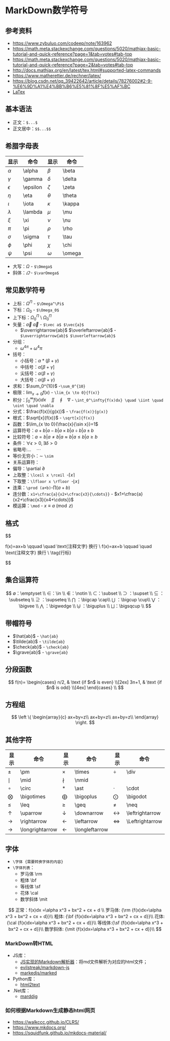 # MarkDown数学符号

## 参考资料

- https://www.zybuluo.com/codeep/note/163962
- https://math.meta.stackexchange.com/questions/5020/mathjax-basic-tutorial-and-quick-reference?page=1&tab=votes#tab-top
- https://math.meta.stackexchange.com/questions/5020/mathjax-basic-tutorial-and-quick-reference?page=2&tab=votes#tab-top
- http://docs.mathjax.org/en/latest/tex.html#supported-latex-commands
- https://www.matheretter.de/rechner/latex/
- https://blog.csdn.net/qq_39422642/article/details/78276002#2-9-%E6%9D%A1%E4%BB%B6%E5%81%8F%E5%AF%BC
- [LaTex](https://www.latex-project.org/)

## 基本语法

- 正文：`$...$`
- 正文居中：`$$...$$`

## 希腊字母表

| 显示       | 命令     | 显示     | 命令   |
| ---------- | -------- | -------- | ------ |
| $\alpha$   | \alpha   | $\beta$  | \beta  |
| $\gamma$   | \gamma   | $\delta$ | \delta |
| $\epsilon$ | \epsilon | $\zeta$  | \zeta  |
| $\eta$     | \eta     | $\theta$ | \theta |
| $\iota$    | \iota    | $\kappa$ | \kappa |
| $\lambda$  | \lambda  | $\mu$    | \mu    |
| $\xi$      | \xi      | $\nu$    | \nu    |
| $\pi$      | \pi      | $\rho$   | \rho   |
| $\sigma$   | \sigma   | $\tau$   | \tau   |
| $\phi$     | \phi     | $\chi$   | \chi   |
| $\psi$     | \psi     | $\omega$ | \omega |

- 大写：$\Omega$ - `$\Omega$`
- 斜体：$\varOmega$ - `$\varOmega$`

## 常见数学符号

- 上标：$\Omega^\Pi$ - `$\Omega^\Pi$`
- 下标：$\Omega_0$ - `$\Omega_0$`
- 上下标：$\Omega^\Pi_0$ \ $\Omega_0^\Pi$
- 矢量：$\vec a$ $\vec{a}$ - `$\vec a$ $\vec{a}$`
  - $\overrightarrow{ab}$ $\overleftarrow{ab}$ - `$\overrightarrow{ab}$ $\overleftarrow{ab}$`
- 分组：
  - $\omega^{4\pi} + \omega^4\pi$
- 括号：
  - 小括号：$\alpha*(\beta+\gamma)$
  - 中括号：$\alpha[\beta+\gamma]$
  - 尖括号：$\alpha\langle\beta+\gamma\rangle$
  - 大括号：$\alpha\{\beta+\gamma\}$
- 求和：$\sum_0^{10}$ -`\sum_0^{10}`
- 极限：$\lim_{x \to 0}{f(x)}$ - `\lim_{x \to 0}{f(x)}`
- 积分：$\int_0^\infty{f(x)dx} \quad \iint \quad \oint \quad \nabla$ - `\int_0^\infty{f(x)dx} \quad \iint \quad \oint \quad \nabla`
- 分式：$\frac{f(x)}{g(x)}$ - `\frac{f(x)}{g(x)}`
- 根式：$\sqrt[x]{f(x)}$ - `\sqrt[x]{f(x)}`
- 函数：$\lim_{x \to 0}{\frac{x}{\sin x}}=1$
- 运算符号：$a+b|a-b|a \times b|a \div b| a\pm b$
- 比较符号：$a=b|a\neq b|a\approx b|a\leq b|a\geq b$
- 条件：$\forall \epsilon >0,\exists \delta >0$
- 省略号:$\dots \quad \cdots$
- 等价无穷小：$\sim$ `\sim`
- 关系运算符：
- 偏导：\partial $\partial$
- 上取整：`\lceil x \rceil `-$\lceil x \rceil$
- 下取整：`\lfloor x \rfloor `-$\lfloor x \rfloor$
- 连乘：`\prod (a+b)`-$\prod (a+b)$
- 连分数：`x1+\cfrac{a}{x2+\cfrac{x3}{\cdots}}` - $x1+\cfrac{a}{x2+\cfrac{x3}{x4+\cdots}}$
- 模运算：`\mod` - $x \equiv a \pmod z$

## 格式

$$

f(x)=ax+b \qquad \quad \text{注释文字}  换行  \\
f(x)=ax+b \qquad \quad \text{注释文字}  换行 \\
\tag{行标}

$$

## 集合运算符

$$
∅：\emptyset \\
∈：\in \\
∉：\notin \\
⊂：\subset \\
⊃ ：\supset \\
⊆ ：\subseteq \\
⊇ ：\supseteq \\
⋂ ：\bigcap \cap\\
⋃ ：\bigcup \cup\\
⋁ ：\bigvee \\
⋀ ：\bigwedge \\
⨄ ：\biguplus \\
⨆：\bigsqcup \\
$$

## 带帽符号

- $\hat{ab}$    - `\hat{ab}`
- $\tilde{ab}$  - `\tilde{ab}`
- $\check{ab}$  - `\check{ab}`
- $\grave{ab}$  - `\grave{ab}`

## 分段函数

$$
f(n)=
\begin{cases}
n/2,  & \text {if $n$ is even} \\[2ex]
3n+1, & \text {if $n$ is odd} \\[4ex]
\end{cases} \\
$$

## 方程组

$$
\left \{
  \begin{array}{c}
    ax+by=z\\
    ax+by=z\\
    ax+by=z\\
  \end{array}
\right.
$$

## 其他字符

| 显示              | 命令            | 显示             | 命令           | 显示              | 命令            |
| ----------------- | --------------- | ---------------- | -------------- | ----------------- | --------------- |
| $\pm$             | \pm             | $\times$         | \times         | $\div$            | \div            |
| $\mid$            | \mid            | $\nmid$          | \nmid          |
| $\circ$           | \circ           | $\ast$           | \ast           | $\cdot$           | \cdot           |
| $\bigotimes$      | \bigotimes      | $\bigoplus$      | \bigoplus      | $\bigodot$        | \bigodot        |
| $\leq$            | \leq            | $\geq$           | \geq           | $\neq$            | \neq            |
| $\uparrow$        | \uparrow        | $\downarrow$     | \downarrow     | $\leftrightarrow$ | \leftrightarrow |
| $\rightarrow$     | \rightarrow     | $\leftarrow$     | \leftarrow     | $\Leftrightarrow$ | \Leftrightarrow |
| $\longrightarrow$ | \longrightarrow | $\longleftarrow$ | \longleftarrow |

## 字体

- `\字体 {需要转换字体的内容}`
- `\字体列表`：
  - 罗马体 \rm
  - 粗体 \bf
  - 等线体 \sf
  - 花体 \cal
  - 数学斜体 \mit

$$
正常：f(x)dx =\alpha x^3 + bx^2 + cx + d \\
罗马体: {\rm {f(x)dx=\alpha x^3 + bx^2 + cx + d}}\\
粗体: {\bf  {f(x)dx=\alpha x^3 + bx^2 + cx + d}}\\
花体: {\cal {f(x)dx=\alpha x^3 + bx^2 + cx + d}}\\
等线体:{\sf {f(x)dx=\alpha x^3 + bx^2 + cx + d}}\\
数学斜体: {\mit {f(x)dx=\alpha x^3 + bx^2 + cx + d}}\\
$$

### MarkDown转HTML

- JS库：
  - [JS实现的Markdown解析器](https://github.com/markedjs/marked)：将md文件解析为对应的html文件；
  - [evilstreak/markdown-js](https://github.com/evilstreak/markdown-js)
  - [markedjs/marked](https://github.com/markedjs/marked)
- Python库：
  - [html2text](https://pypi.org/project/html2text/)
- .Net库：
  - [marddig](https://github.com/lunet-io/markdig)

### 如何根据Markdown生成静态html网页

- https://walkccc.github.io/CLRS/
- https://www.mkdocs.org/
- https://squidfunk.github.io/mkdocs-material/